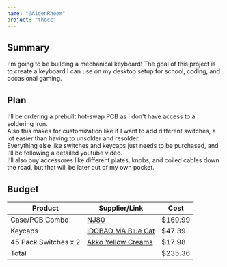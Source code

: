 ```yaml
---
name: "@AidenRheem"
project: "thocc"
---
```


## Summary

I'm going to be building a mechanical keyboard! The goal of this project is to create a keyboard I can use on my desktop setup for school, coding, and occasional gaming. 

## Plan

I'll be ordering a prebuilt hot-swap PCB as I don't have access to a soldering iron. <br>
Also this makes for customization like if I want to add different switches, a lot easier than having to unsolder and resolder. <br>
Everything else like switches and keycaps just needs to be purchased, and i'll be following a detailed youtube video. <br>
I'll also buy accessores like different plates, knobs, and coiled cables down the road, but that will be later out of my own pocket.

## Budget

| Product         | Supplier/Link                         | Cost   |
| --------------- | ------------------------------------- | ------ |
| Case/PCB Combo  | [NJ80](https://drop.com/buy/keydous-nj80-barebones-bluetooth-rgb-hot-swappable-keyboard?searchId=ab75fafc29f028bfb5b3aec87e897b6b&clickid=SuF2Ng1ddxyNT0ISfjynP23sUkA2D8Xty1hWWo0&irgwc=1&utm_term=252901&utm_content=Hipyo%20Tech&utm_medium=affiliate&utm_source=impactradius&utm_placement=&utm_keyword=&mode=shop_open&utm_campaign=2448764&utm_network=4148) | $169.99  |
| Keycaps         | [IDOBAO MA Blue Cat](https://drop.com/buy/idobao-ma-blue-cat-pbt-dye-subbed-keycap-set?searchId=ddcd96123a72a41ad4290c489cf8639b&defaultSelectionIds=960002&clickid=SuF2Ng1ddxyNT0ISfjynP23sUkA2D8Xpy1hWWo0&irgwc=1&utm_term=252901&utm_content=Hipyo%20Tech&utm_medium=affiliate&utm_source=impactradius&utm_placement=&utm_keyword=&mode=shop_open&utm_campaign=2448764&utm_network=4148) | $47.39 |
| 45 Pack Switches x 2    | [Akko Yellow Creams](https://en.akkogear.com/product/akko-v3-cream-yellow-switch-45pcs/) | $17.98 |
| Total           |                                       | $235.36 |
